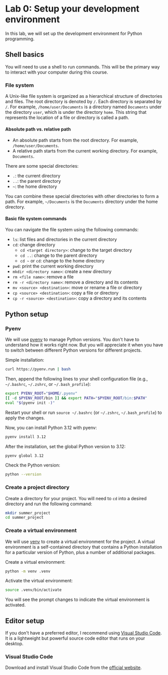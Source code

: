 # Lab 0: Setup your development environment

In this lab, we will set up the development environment for Python programming.

## Shell basics

You will need to use a shell to run commands. This will be the primary way to interact with your computer during this course.

### File system

A Unix-like file system is organized as a hierarchical structure of directories and files. The root directory is denoted by `/`. Each directory is separated by `/`. For example, `/home/user/Documents` is a directory named `Documents` under the directory `user`, which is under the directory `home`. This string that represents the location of a file or directory is called a path.

#### Absolute path vs. relative path

-   An absolute path starts from the root directory. For example, `/home/user/Documents`.
-   A relative path starts from the current working directory. For example, `Documents`.

There are some special directories:

-   `.`: the current directory
-   `..`: the parent directory
-   `~`: the home directory

You can combine these special directories with other directories to form a path. For example, `~/Documents` is the `Documents` directory under the home directory.

#### Basic file system commands

You can navigate the file system using the following commands:

-   `ls`: list files and directories in the current directory
-   `cd`: change directory
    -   `cd <target directory>`: change to the target directory
    -   `cd ..`: change to the parent directory
    -   `cd ~` or `cd`: change to the home directory
-   `pwd`: print the current working directory
-   `mkdir <directory name>`: create a new directory
-   `rm <file name>`: remove a file
-   `rm -r <directory name>`: remove a directory and its contents
-   `mv <source> <destination>`: move or rename a file or directory
-   `cp <source> <destination>`: copy a file or directory
-   `cp -r <source> <destination>`: copy a directory and its contents

####

## Python setup

### Pyenv

We will use [pyenv](https://github.com/pyenv/pyenv) to manage Python versions. You don't have to understand how it works right now. But you will appreciate it when you have to switch between different Python versions for different projects.

Simple installation:

```bash
curl https://pyenv.run | bash
```

Then, append the following lines to your shell configuration file (e.g., `~/.bashrc`, `~/.zshrc`, or `~/.bash_profile`):

```bash
export PYENV_ROOT="$HOME/.pyenv"
[[ -d $PYENV_ROOT/bin ]] && export PATH="$PYENV_ROOT/bin:$PATH"
eval "$(pyenv init -)"
```

Restart your shell or run `source ~/.bashrc` (or `~/.zshrc`, `~/.bash_profile`) to apply the changes.

Now, you can install Python 3.12 with pyenv:

```bash
pyenv install 3.12
```

After the installation, set the global Python version to 3.12:

```bash
pyenv global 3.12
```

Check the Python version:

```bash
python --version
```

### Create a project directory

Create a directory for your project. You will need to `cd` into a desired directory and run the following command:

```bash
mkdir summer_project
cd summer_project
```

### Create a virtual environment

We will use [venv](https://docs.python.org/3/library/venv.html) to create a virtual environment for the project. A virtual environment is a self-contained directory that contains a Python installation for a particular version of Python, plus a number of additional packages.

Create a virtual environment:

```bash
python -m venv .venv
```

Activate the virtual environment:

```bash
source .venv/bin/activate
```

You will see the prompt changes to indicate the virtual environment is activated.

## Editor setup

If you don't have a preferred editor, I recommend using [Visual Studio Code](https://code.visualstudio.com/). It is a lightweight but powerful source code editor that runs on your desktop.

### Visual Studio Code

Download and install Visual Studio Code from the [official website](https://code.visualstudio.com/).
